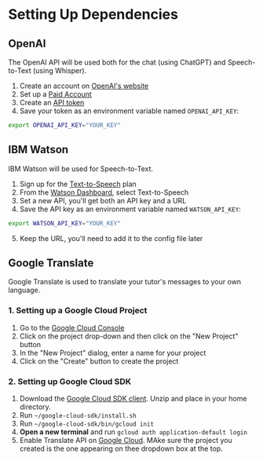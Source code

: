 # Setting Up Dependencies

## OpenAI
The OpenAI API will be used both for the chat (using ChatGPT) and Speech-to-Text (using Whisper).

1. Create an account on [OpenAI's website](https://openai.com/)
2. Set up a [Paid Account](https://platform.openai.com/account/billing/overview)
3. Create an [API token](https://platform.openai.com/account/api-keys)
4. Save your token as an environment variable named `OPENAI_API_KEY`:
```bash
export OPENAI_API_KEY="YOUR_KEY"
```

## IBM Watson
IBM Watson will be used for Speech-to-Text.

1. Sign up for the [Text-to-Speech](https://cloud.ibm.com/catalog/services/text-to-speech) plan
2. From the [Watson Dashboard](https://cloud.ibm.com/developer/watson/dashboard), select Text-to-Speech
3. Set a new API, you'll get both an API key and a URL
4. Save the API key as an environment variable named `WATSON_API_KEY`:
```bash
export WATSON_API_KEY="YOUR_KEY"
```
5. Keep the URL, you'll need to add it to the config file later


## Google Translate
Google Translate is used to translate your tutor's messages to your own language.

### 1. Setting up a Google Cloud Project
1. Go to the [Google Cloud Console](https://console.cloud.google.com/) 
2. Click on the project drop-down and then click on the "New Project" button 
3. In the "New Project" dialog, enter a name for your project
4. Click on the "Create" button to create the project

### 2. Setting up Google Cloud SDK
1. Download the [Google Cloud SDK client](https://cloud.google.com/sdk/docs/install-sdk). Unzip and place in your home directory.
2. Run `~/google-cloud-sdk/install.sh`
3. Run `~/google-cloud-sdk/bin/gcloud init`
4. **Open a new terminal** and run `gcloud auth application-default login`
5. Enable Translate API on [Google Cloud](https://console.cloud.google.com/apis/library/translate.googleapis.com). MAke sure the project you created is the one appearing on thee dropdown box at the top. 

